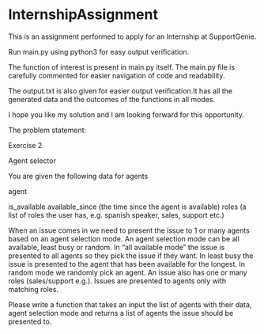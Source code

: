 # InternshipAssignment
This is an assignment performed to apply for an Internship at SupportGenie.

Run main.py using python3 for easy output verification.

The function of interest is present in main.py itself. The main.py file is carefully commented 
for easier navigation of code and readability.

The output.txt is also given for easier output verification.It has all the 
generated data and the outcomes of the functions in all modes. 

I hope you like my solution and I am looking forward for this opportunity.


The problem statement:

Exercise 2

Agent selector

You are given the following data for agents 

agent

is_available
available_since (the time since the agent is available)
roles (a list of roles the user has, e.g. spanish speaker, sales, support etc.) 

When an issue comes in we need to present the issue to 1 or many agents based on an agent selection mode. An agent selection mode can be all available, least busy or random. In “all available mode” the issue is presented to all agents so they pick the issue if they want. In least busy the issue is presented to the agent that has been available for the longest. In random mode we randomly pick an agent. An issue also has one or many roles (sales/support e.g.). Issues are presented to agents only with matching roles.

Please write a function that takes an input the list of agents with their data, agent selection mode and returns a list of agents the issue should be presented to.
